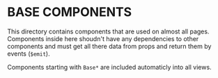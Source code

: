 # BASE COMPONENTS

This directory contains components that are used on almost all pages. Components inside here shoudn't have any dependencies to other components and must get all there data from props and return them by events (`$emit`).

Components starting with `Base*` are included automaticly into all views.
